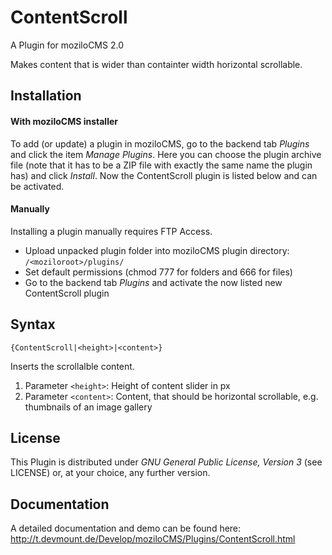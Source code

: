 ContentScroll
=============

A Plugin for moziloCMS 2.0

Makes content that is wider than containter width horizontal scrollable.

## Installation
#### With moziloCMS installer
To add (or update) a plugin in moziloCMS, go to the backend tab *Plugins* and click the item *Manage Plugins*. Here you can choose the plugin archive file (note that it has to be a ZIP file with exactly the same name the plugin has) and click *Install*. Now the ContentScroll plugin is listed below and can be activated.

#### Manually
Installing a plugin manually requires FTP Access.
- Upload unpacked plugin folder into moziloCMS plugin directory: ```/<moziloroot>/plugins/```
- Set default permissions (chmod 777 for folders and 666 for files)
- Go to the backend tab *Plugins* and activate the now listed new ContentScroll plugin

## Syntax
    {ContentScroll|<height>|<content>}
Inserts the scrollalble content.

1. Parameter ```<height>```: Height of content slider in px
2. Parameter ```<content>```: Content, that should be horizontal scrollable, e.g. thumbnails of an image gallery

## License
This Plugin is distributed under *GNU General Public License, Version 3* (see LICENSE) or, at your choice, any further version.

## Documentation
A detailed documentation and demo can be found here:
http://t.devmount.de/Develop/moziloCMS/Plugins/ContentScroll.html
